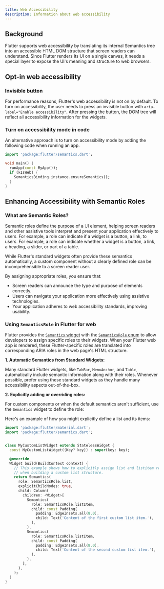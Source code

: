 ```yaml
---
title: Web Accessibility
description: Information about web accessibility
---
```


## Background
Flutter supports web accessibility by translating its internal
Semantics tree into an accessible HTML DOM structure that
screen readers can understand.
Since Flutter renders its UI on a single canvas, it needs a special layer
to expose the UI's meaning and structure to web browsers.


## Opt-in web accessibility

### Invisible button

For performance reasons, Flutter's web accessibility is not on by default.
To turn on accessibility, the user needs to press an invisible button with
`aria-label="Enable accessibility"`.
After pressing the button, the DOM tree will reflect all accessibility
information for the widgets.

### Turn on accessibility mode in code

An alternative approach is to turn on accessibility mode
by adding the following code when running an app.
```dart
import 'package:flutter/semantics.dart';

void main() {
  runApp(const MyApp());
  if (kIsWeb) {
    SemanticsBinding.instance.ensureSemantics();
  }
}
```



## Enhancing Accessibility with Semantic Roles

### What are Semantic Roles?

Semantic roles define the purpose of a UI element, helping screen readers
and other assistive tools interpret and present your application effectively
to users. For example, a role can indicate if a widget is a button, a link,
to users. For example, a role can indicate whether a widget is a button, a link,
a heading, a slider, or part of a table. 

While Flutter's standard widgets often provide these semantics automatically,
a custom component without a clearly defined role can be incomprehensible
to a screen reader user.


By assigning appropriate roles, you ensure that:

* Screen readers can announce the type and purpose of elements correctly.
* Users can navigate your application more effectively using assistive technologies.
* Your application adheres to web accessibility standards, improving usability.

### Using `SemanticsRole` in Flutter for web

Flutter provides the [`Semantics` widget][] with the [`SemanticsRole` enum][]
to allow developers to assign specific roles to their widgets. When your
Flutter web app is rendered, these Flutter-specific roles are translated into
corresponding ARIA roles in the web page's HTML structure.

[`Semantics` widget]: {{site.api}}/flutter/widgets/Semantics-class.html
[`SemanticsRole` enum]: {{site.api}}/flutter/dart-ui/SemanticsRole.html

**1. Automatic Semantics from Standard Widgets:**

Many standard Flutter widgets, like `TabBar`, `MenuAnchor`, and `Table`,
automatically include semantic information along with their roles.
Whenever possible, prefer using these standard widgets
as they handle many accessibility aspects out-of-the-box.

**2. Explicitly adding or overriding roles:**

For custom components or when the default semantics aren't sufficient,
use the `Semantics` widget to define the role:

Here's an example of how you might explicitly define a list and its items:

```dart
import 'package:flutter/material.dart';
import 'package:flutter/semantics.dart';


class MyCustomListWidget extends StatelessWidget {
  const MyCustomListWidget({Key? key}) : super(key: key);

  @override
  Widget build(BuildContext context) {
    // This example shows how to explicitly assign list and listitem roles
    // when building a custom list structure. 
    return Semantics(
      role: SemanticsRole.list,
      explicitChildNodes: true,
      child: Column( 
        children: <Widget>[
          Semantics(
            role: SemanticsRole.listItem, 
            child: const Padding(
              padding: EdgeInsets.all(8.0),
              child: Text('Content of the first custom list item.'),
            ),
          ),
          Semantics(
            role: SemanticsRole.listItem, 
            child: const Padding(
              padding: EdgeInsets.all(8.0),
              child: Text('Content of the second custom list item.'),
            ),
          ),
        ],
      ),
    );
  }
}

```

